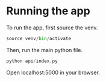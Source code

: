 # Running the app

To run the app, first source the venv.
```python
source venv/bin/activate
```

Then, run the main python file.
```python
python api/index.py
```

Open localhost:5000 in your browser.